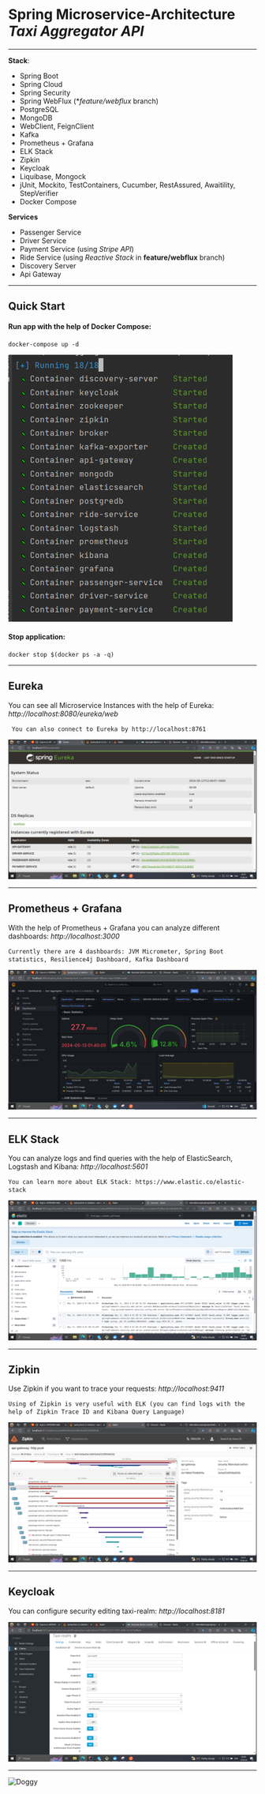 # Spring Microservice-Architecture *Taxi Aggregator API*

---  

**Stack**:
- Spring Boot
- Spring Cloud
- Spring Security
- Spring WebFlux (**feature/webflux* branch)
- PostgreSQL
- MongoDB
- WebClient, FeignClient
- Kafka
- Prometheus + Grafana
- ELK Stack
- Zipkin
- Keycloak
- Liquibase, Mongock
- jUnit, Mockito, TestContainers, Cucumber, RestAssured, Awaitility, StepVerifier
- Docker Compose

**Services**
- Passenger Service 
- Driver Service
- Payment Service (using *Stripe API*)
- Ride Service (using *Reactive Stack* in **feature/webflux** branch)
- Discovery Server
- Api Gateway

---

## Quick Start
#### Run app with the help of Docker Compose:

    docker-compose up -d

![Run application](github/runApp.png)

#### Stop application:

    docker stop $(docker ps -a -q)

---

## Eureka
You can see all Microservice Instances with the help of Eureka: *http://localhost:8080/eureka/web*

     You can also connect to Eureka by http://localhost:8761

![Eureka](github/eureka.png)

---

## Prometheus + Grafana
With the help of Prometheus + Grafana you can analyze different dashboards: *http://localhost:3000*

    Currently there are 4 dashboards: JVM Micrometer, Spring Boot statistics, Resilience4j Dashboard, Kafka Dashboard

![Grafana](github/grafana.png)

---

## ELK Stack
You can analyze logs and find queries with the help of ElasticSearch, Logstash and Kibana: *http://localhost:5601*

    You can learn more about ELK Stack: https://www.elastic.co/elastic-stack

![ELK](github/elk.png)

---

## Zipkin
Use Zipkin if you want to trace your requests: *http://localhost:9411*

    Using of Zipkin is very useful with ELK (you can find logs with the help of Zipkin Trace ID and Kibana Query Language)

![Zipkin](github/zipkin.png)

---

## Keycloak
You can configure security editing taxi-realm: *http://localhost:8181*

![Keycloak](github/keycloak.png)

---

![Doggy](https://i0.wp.com/images.onwardstate.com/uploads/2015/05/oie_14175751vZSQRLEn.gif?fit=650%2C408&ssl=1)
